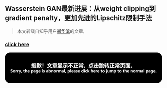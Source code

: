 ## **Wasserstein GAN最新进展：从weight clipping到gradient penalty，更加先进的Lipschitz限制手法**

> 本文转载自知乎用户[郑华滨](https://www.zhihu.com/people/zheng-hua-bin)的文章。



### [click here](https://github.com/Ein027/Ein027.github.io/blob/master/trans2normal/2018-12-06-Wasserstein%20GAN%E6%9C%80%E6%96%B0%E8%BF%9B%E5%B1%95%EF%BC%9A%E4%BB%8Eweight%20clipping%E5%88%B0gradient%20penalty%EF%BC%8C%E6%9B%B4%E5%8A%A0%E5%85%88%E8%BF%9B%E7%9A%84Lipschitz%E9%99%90%E5%88%B6%E6%89%8B%E6%B3%95.md)

![](https://raw.githubusercontent.com/Ein027/Blog-Img/master/img/%E5%9B%BE%E7%89%871.png)

